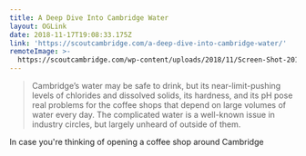 ```yaml
---
title: A Deep Dive Into Cambridge Water
layout: OGLink
date: 2018-11-17T19:08:33.175Z
link: 'https://scoutcambridge.com/a-deep-dive-into-cambridge-water/'
remoteImage: >-
  https://scoutcambridge.com/wp-content/uploads/2018/11/Screen-Shot-2018-11-15-at-11.18.54-AM.png
---
```

> Cambridge’s water may be safe to drink, but its near-limit-pushing levels of chlorides and dissolved solids, its hardness, and its pH pose real problems for the coffee shops that depend on large volumes of water every day. The complicated water is a well-known issue in industry circles, but largely unheard of outside of them.

In case you're thinking of opening a coffee shop around Cambridge
